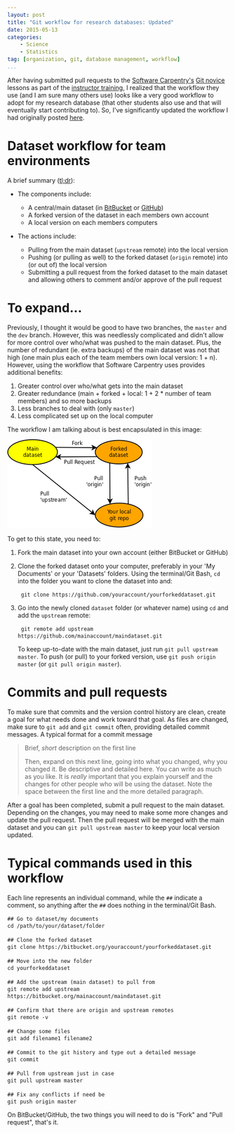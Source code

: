 ```yaml
---
layout: post
title: "Git workflow for research databases: Updated"
date: 2015-05-13
categories:
    - Science
    - Statistics
tag: [organization, git, database management, workflow]
...
```


After having submitted pull requests to the
[Software Carpentry's](http://software-carpentry.org/)
[Git novice](https://github.com/swcarpentry/git-novice) lessons as
part of the
[instructor training](http://swcarpentry.github.io/training-course/),
I realized that the workflow they use (and I am sure many others use)
looks like a very good workflow to adopt for my research database
(that other students also use and that will eventually start
contributing to).  So, I've significantly updated the workflow I had
originally posted [here](/Git-Workflow-Research-Databases/).

# Dataset workflow for team environments #

A brief summary
([tl;dr](http://www.urbandictionary.com/define.php?term=tl%3Bdr)):

* The components include:
  - A central/main dataset (in [BitBucket](https://bitbucket.org/) or
    [GitHub](https://github.com/))
  - A forked version of the dataset in each members own account
  - A local version on each members computers

* The actions include:
  - Pulling from the main dataset (`upstream` remote) into the local
    version
  - Pushing (or pulling as well) to the forked dataset (`origin`
    remote) into (or out of) the local version
  - Submitting a pull request from the forked dataset to the main
    dataset and allowing others to comment and/or approve of the pull
    request

# To expand... #

Previously, I thought it would be good to have two branches, the
`master` and the `dev` branch. However, this was needlessly
complicated and didn't allow for more control over who/what was pushed
to the main dataset.  Plus, the number of redundant (ie. extra
backups) of the main dataset was not that high (one main plus each of
the team members own local version: 1 + n).  However, using the
workflow that Software Carpentry uses provides additional benefits:

1. Greater control over who/what gets into the main dataset
2. Greater redundance (main + forked + local: 1 + 2 * number of team
   members) and so more backups
3. Less branches to deal with (only `master`)
4. Less complicated set up on the local computer

The workflow I am talking about is best encapsulated in this image:

![Workflow for datasets in a team environment.](/images/git-workflow-databases.png)

To get to this state, you need to:

1. Fork the main dataset into your own account (either BitBucket or
   GitHub)
2. Clone the forked dataset onto your computer, preferably in your 'My
   Documents' or your 'Datasets' folders.  Using the terminal/Git
   Bash, `cd` into the folder you want to clone the dataset into and:

        git clone https://github.com/youraccount/yourforkeddataset.git

3. Go into the newly cloned `dataset` folder (or whatever name) using
   `cd` and add the `upstream` remote:

        git remote add upstream https://github.com/mainaccount/maindataset.git

    To keep up-to-date with the main dataset, just run `git pull
    upstream master`.  To push (or pull) to your forked version, use
    `git push origin master` (or `git pull origin master`).

# Commits and pull requests #

To make sure that commits and the version control history are clean,
create a goal for what needs done and work toward that goal.  As files
are changed, make sure to `git add` and `git commit` often, providing
detailed commit messages.  A typical format for a commit message 

> Brief, *short* description on the first line
>
> Then, expand on this next line, going into what you changed,
> why you changed it.  Be descriptive and detailed here. You
> can write as much as you like.  It is *really* important
> that you explain yourself and the changes for other people
> who will be using the dataset.  Note the space between the
> first line and the more detailed paragraph.

After a goal has been completed, submit a pull request to the main
dataset.  Depending on the changes, you may need to make some more
changes and update the pull request.  Then the pull request will be
merged with the main dataset and you can `git pull upstream master` to
keep your local version updated.

# Typical commands used in this workflow #

Each line represents an individual command, while the `##` indicate a
comment, so anything after the `##` does nothing in the terminal/Git Bash.

    ## Go to dataset/my documents
    cd /path/to/your/dataset/folder 
    
    ## Clone the forked dataset
    git clone https://bitbucket.org/youraccount/yourforkeddataset.git
    
    ## Move into the new folder
    cd yourforkeddataset 
    
    ## Add the upstream (main dataset) to pull from
    git remote add upstream https://bitbucket.org/mainaccount/maindataset.git
    
    ## Confirm that there are origin and upstream remotes
    git remote -v 
    
    ## Change some files
    git add filename1 filename2
    
    ## Commit to the git history and type out a detailed message
    git commit 
    
    ## Pull from upstream just in case
    git pull upstream master
    
    ## Fix any conflicts if need be
    git push origin master

On BitBucket/GitHub, the two things you will need to do is "Fork" and
"Pull request", that's it.

